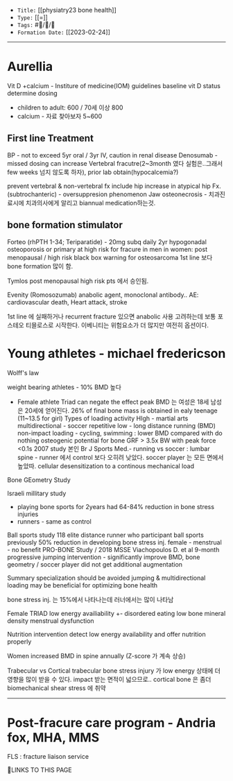 
-   `Title:` [[physiatry23 bone health]]
-   `Type:` [[=]]
-   `Tags:` #🧠️/📝️/🌱️ 
-   `Formation Date:` [[2023-02-24]]
---
# Aurellia
Vit D +calcium - Institure of medicine(IOM) guidelines
baseline vit D status determine dosing
- children to adult: 600 / 70세 이상 800
- calcium - 자료 찾아보자 5~600 

## First line Treatment
BP - not to exceed 5yr oral / 3yr IV, caution in renal disease
Denosumab - missed dosing can increase Vertebral fracutre(2~3month 였다 실험은..그래서 few weeks 넘지 않도록 하자), prior lab obtain(hypocalcemia?)

prevent vertebral & non-vertebral fx include hip
increase in atypical hip Fx. (subtrochanteric) - oversuppresion phenomenon
Jaw osteonecrosis - 치과진료시에 치과의사에게 알리고 biannual medication하는것.

## bone formation stimulator
Forteo (rhPTH 1-34; Teriparatide) - 20mg subq daily 2yr
hypogonadal osteoporosis or primary at high risk for fracure in men
in women: post menopausal / high risk
black box warning for osteosarcoma
1st line 보다 bone formation 많이 함.

Tymlos
post menopausal high risk pts 에서 승인됨.

Evenity (Romosozumab)
anabolic agent, monoclonal antibody..
AE: cardiovascular death, Heart attack, stroke


1st line 에 실패하거나 recurrent fracture 있으면 anabolic 사용 고려하는데 보통 포스테오 티믈로스로 시작한다.
이베니티는 위험요소가 더 많지만 여전히 옵션이다.

# Young athletes - michael fredericson

Wolff's law

weight bearing athletes - 10% BMD 높다
- Female athlete Triad can negate the effect
peak BMD 는 여성은 18세 남성은 20세에 얻어진다.
26% of final bone mass is obtained in ealy teenage (11~13.5 for girl)
Types of loading activity
	HIgh - martial arts
	multidirectional - soccer
	repetitive low - long distance running (BMD)
	non-impact loading - cycling, swimming : lower BMD compared with do nothing
osteogenic potential for bone
GRF > 3.5x BW with peak force <0.1s
2007 study 본인 Br J Sports Med.- running vs soccer : 
lumbar spine - runner 에서 control 보다 오히려 낮았다.
soccer player 는 모든 면에서 높았따. 
cellular desensitization to a continous mechanical load

Bone GEometry Study

Israeli millitary study
- playing bone sports for 2years had 64-84% reduction in bone stress injuries
- runners - same as control

Ball sports study
118 elite distance runner who participant ball sports previously 
50% reduction in developing bone stress inj.
female - menstrual - no benefit
PRO-BONE Study / 2018 MSSE Viachopoulos D. et al
9-month progressive jumping intervention - significantly improve BMD, bone geometry / soccer player did not get additional augmentation


Summary
specialization should be avoided
jumping & multidirectional loading may be beneficial for optimizing bone health

bone stress inj. 는 15%에서 나타나는데 러너에서는 많이 나타남

Female TRIAD
	low energy availiability +- disordered eating
	low bone mineral density
	menstrual dysfunction

Nutrition intervention
detect low energy availability and offer nutrition properly

Women increased BMD in spine annually (Z-score 가 계속 상승)

Trabecular vs Cortical
trabecular bone stress injury 가 low energy 상태에 더 영향을 많이 받을 수 있다. impact 받는 면적이 넓으므로..
cortical bone 은 좀더 biomechanical shear stress 에 취약


---
# Post-fracure care program - Andria fox, MHA, MMS

FLS : fracture liaison service

🔗LINKS TO THIS PAGE